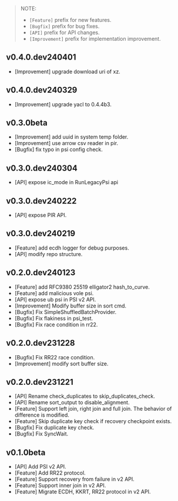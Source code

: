 > NOTE:
>
> - `[Feature]` prefix for new features.
> - `[Bugfix]` prefix for bug fixes.
> - `[API]` prefix for API changes.
> - `[Improvement]` prefix for implementation improvement.

## v0.4.0.dev240401
- [Improvement] upgrade download uri of xz.

## v0.4.0.dev240329
- [Improvement] upgrade yacl to 0.4.4b3.

## v0.3.0beta
- [Improvement] add uuid in system temp folder.
- [Improvement] use arrow csv reader in pir.
- [Bugfix] fix typo in psi config check.

## v0.3.0.dev240304
- [API] expose ic_mode in RunLegacyPsi api

## v0.3.0.dev240222
- [API] expose PIR API.

## v0.3.0.dev240219

- [Feature] add ecdh logger for debug purposes.
- [API] modify repo structure.

## v0.2.0.dev240123

- [Feature] add RFC9380 25519 elligator2 hash_to_curve.
- [Feature] add malicious vole psi.
- [API] expose ub psi in PSI v2 API.
- [Improvement] Modify buffer size in sort cmd.
- [Bugfix] Fix SimpleShuffledBatchProvider.
- [Bugfix] Fix flakiness in psi_test.
- [Bugfix] Fix race condition in rr22.


## v0.2.0.dev231228

- [Bugfix] Fix RR22 race condition.
- [Improvement] modify sort buffer size.


## v0.2.0.dev231221

- [API] Rename check_duplicates to skip_duplicates_check.
- [API] Rename sort_output to disable_alignment.
- [Feature] Support left join, right join and full join. The behavior of difference is modified.
- [Feature] Skip duplicate key check if recovery checkpoint exists.
- [Bugfix] Fix duplicate key check.
- [Bugfix] Fix SyncWait.


## v0.1.0beta

- [API] Add PSI v2 API.
- [Feature] Add RR22 protocol.
- [Feature] Support recovery from failure in v2 API.
- [Feature] Support inner join in v2 API.
- [Feature] Migrate ECDH, KKRT, RR22 protocol in v2 API.
